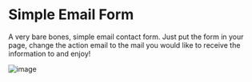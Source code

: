 <h1>Simple Email Form</h1>
<p>A very bare bones, simple email contact form. Just put the form in your page, change the action email to the mail you would like to receive the information to and enjoy!</p>

![image](https://github.com/Wagon56/Simple-Email-Form/assets/66425373/c9a43a07-85a8-4527-b1c7-3dd10f443ba4)
